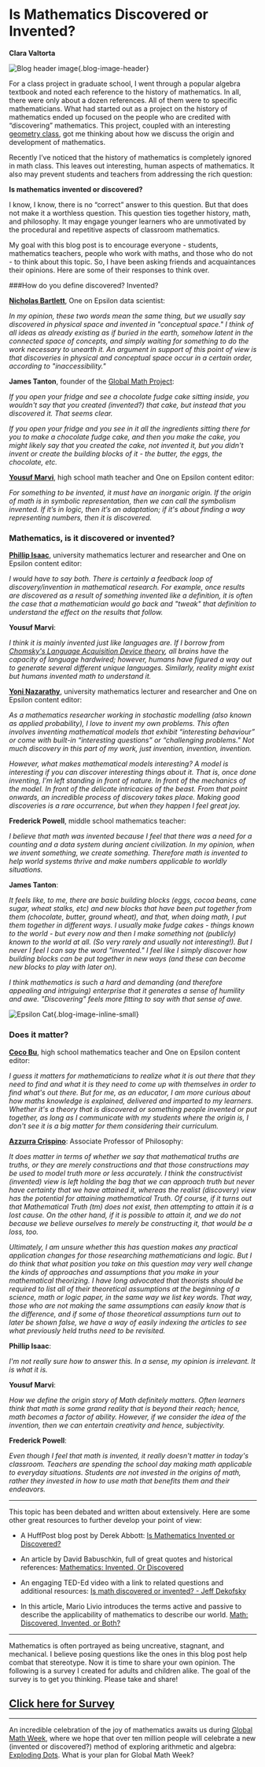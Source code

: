 # Is Mathematics Discovered or Invented?

**Clara Valtorta**

![Blog header image](https://es-app.com/assets/bal24x.jpg){.blog-image-header}

For a class project in graduate school, I went through a popular algebra textbook and noted each reference to the history of mathematics. In all, there were only about a dozen references. All of them were to specific mathematicians. What had started out as a project on the history of mathematics ended up focused on the people who are credited with “discovering” mathematics. This project, coupled with an interesting [geometry class](https://epsilonstream.com/blog/thinking-outside-the-coordinte-plane/), got me thinking about how we discuss the origin and development of mathematics.

Recently I’ve noticed that the history of mathematics is completely ignored in math class. This leaves out interesting, human aspects of mathematics. It also may prevent students and teachers from addressing the rich question:

**Is mathematics invented or discovered?**

I know, I know, there is no “correct” answer to this question. But that does not make it a worthless question. This question ties together history, math, and philosophy. It may engage younger learners who are unmotivated by the procedural and repetitive aspects of classroom mathematics.

My goal with this blog post is to encourage everyone - students, mathematics teachers, people who work with maths, and those who do not - to think about this topic. So, I have been asking friends and acquaintances their opinions. Here are some of their responses to think over.

###How do you define discovered? Invented?

**[Nicholas Bartlett](https://www.linkedin.com/in/nicholas-bartlett-4958ab15a/)**, One on Epsilon data scientist:

*In my opinion, these two words mean the same thing, but we usually say discovered in physical space and invented in "conceptual space." I think of all ideas as already existing as if buried in the earth, somehow latent in the connected space of concepts, and simply waiting for something to do the work necessary to unearth it.  An argument in support of this point of view is that discoveries in physical and conceptual space occur in a certain order, according to "inaccessibility."*

**James Tanton**, founder of the [Global Math Project](https://www.globalmathproject.org/):

*If you open your fridge and see a chocolate fudge cake sitting inside, you wouldn't say that you created (invented?) that cake, but instead that you discovered it. That seems clear.*

*If you open your fridge and you see in it all the ingredients sitting there for you to make a chocolate fudge cake, and then you make the cake, you might likely say that you created the cake, not invented it, but you didn't invent or create the building blocks of it - the butter, the eggs, the chocolate, etc.*

**[Yousuf Marvi](https://www.linkedin.com/in/yousuf-marvi-896a2b11/)**, high school math teacher and One on Epsilon content editor:

*For something to be invented, it must have an inorganic origin. If the origin of math is in symbolic representation, then we can call the symbolism invented. If it’s in logic, then it’s an adaptation; if it's about finding a way representing numbers, then it is discovered.*

### Mathematics, is it discovered or invented?

**[Phillip Isaac](https://www.linkedin.com/in/phillip-isaac-9755706/)**, university mathematics lecturer and researcher and One on Epsilon content editor:

*I would have to say both. There is certainly a feedback loop of discovery/invention in mathematical research. For example, once results are discovered as a result of something invented like a definition, it is often the case that a mathematician would go back and "tweak" that definition to understand the effect on the results that follow.*

**Yousuf Marvi**:

*I think it is mainly invented just like languages are. If I borrow from [Chomsky's Language Acquisition Device theory](https://www.youtube.com/watch?v=7Cgpfw4z8cw), all brains have the capacity of language hardwired; however, humans have figured a way out to generate several different unique languages. Similarly, reality might exist but humans invented math to understand it.*

**[Yoni Nazarathy](https://www.linkedin.com/in/yoni-nazarathy-2740252a/)**, university mathematics lecturer and researcher and One on Epsilon content editor:

*As a mathematics researcher working in stochastic modelling (also known as applied probability), I love to invent my own problems. This often involves inventing mathematical models that exhibit “interesting behaviour” or come with built-in “interesting questions” or “challenging problems." Not much discovery in this part of my work, just invention, invention, invention.*

*However, what makes mathematical models interesting? A model is interesting if you can discover interesting things about it. That is, once done inventing, I’m left standing in front of nature. In front of the mechanics of the model. In front of the delicate intricacies of the beast. From that point onwards, an incredible process of discovery takes place. Making good discoveries is a rare occurrence, but when they happen I feel great joy.*

**Frederick Powell**, middle school mathematics teacher:

*I believe that math was invented because I feel that there was a need for a counting and a data system during ancient civilization. In my opinion, when we invent something, we create something. Therefore math is invented to help world systems thrive and make numbers applicable to worldly situations.*

**James Tanton**:

*It feels like, to me, there are basic building blocks (eggs, cocoa beans, cane sugar, wheat stalks, etc) and new blocks that have been put together from them (chocolate, butter, ground wheat),  and that, when doing math, I put them together in different ways. I usually make fudge cakes - things known to the world - but every now and then I make something not (publicly) known to the world at all. (So very rarely and usually not interesting!). But I never I feel I can say the word "invented." I feel like I simply discover how building blocks can be put together in new ways (and these can become new blocks to play with later on).*

*I think mathematics is such a hard and demanding (and therefore appealing and intriguing) enterprise that it generates a sense of humility and awe. "Discovering" feels more fitting to say with that sense of awe.*

![Epsilon Cat](https://es-app.com/blog-assets/kitch.jpg){.blog-image-inline-small}

### Does it matter?

**[Coco Bu](https://www.linkedin.com/in/coco-bu-0481a9100/)**, high school mathematics teacher and One on Epsilon content editor:

*I guess it matters for mathematicians to realize what it is out there that they need to find and what it is they need to come up with themselves in order to find what's out there. But for me, as an educator, I am more curious about how maths knowledge is explained, delivered and imparted to my learners. Whether it's a theory that is discovered or something people invented or put together, as long as I communicate with my students where the origin is, I don't see it is a big matter for them considering their curriculum.*

**[Azzurra Crispino](https://www.linkedin.com/in/azzurra-crispino-b1662353/)**: Associate Professor of Philosophy:

*It does matter in terms of whether we say that mathematical truths are truths, or they are merely constructions and that those constructions may be used to model truth more or less accurately. I think the constructivist (invented) view is left holding the bag that we can approach truth but never have certainty that we have attained it, whereas the realist (discovery) view has the potential for attaining mathematical Truth. Of course, if it turns out that Mathematical Truth (tm) does not exist, then attempting to attain it is a lost cause. On the other hand, if it is possible to attain it, and we do not because we believe ourselves to merely be constructing it, that would be a loss, too.*

*Ultimately, I am unsure whether this has question makes any practical application changes for those researching mathematicians and logic. But I do think that what position you take on this question may very well change the kinds of approaches and assumptions that you make in your mathematical theorizing. I have long advocated that theorists should be required to list all of their theoretical assumptions at the beginning of a science, math or logic paper, in the same way we list key words. That way, those who are not making the same assumptions can easily know that is the difference, and if some of those theoretical assumptions turn out to later be shown false, we have a way of easily indexing the articles to see what previously held truths need to be revisited.*

**Phillip Isaac**:

*I'm not really sure how to answer this. In a sense, my opinion is irrelevant. It is what it is.*

**Yousuf Marvi**:

*How we define the origin story of Math definitely matters. Often learners think that math is some grand reality that is beyond their reach; hence, math becomes a factor of ability. However, if we consider the idea of the invention, then we can entertain creativity and hence, subjectivity.*

**Frederick Powell**:

*Even though I feel that math is invented, it really doesn't matter in today's classroom. Teachers are spending the school day making math applicable to everyday situations. Students are not invested in the origins of math, rather they invested in how to use math that benefits them and their endeavors.*

***

This topic has been debated and written about extensively. Here are some other great resources to further develop your point of view:

* A HuffPost blog post by Derek Abbott: [Is Mathematics Invented or Discovered?](https://www.huffingtonpost.com/derek-abbott/is-mathematics-invented-o_b_3895622.html)

* An article by David Babuschkin, full of great quotes and historical references: [Mathematics: Invented, Or Discovered](http://theunapologists.com/mathematics-invented-or-discovered?)

* An engaging TED-Ed video with a link to related questions and additional resources: [Is math discovered or invented? - Jeff Dekofsky](https://www.youtube.com/watch?v=X_xR5Kes4Rs)

* In this article, Mario Livio introduces the terms active and passive to describe the applicability of mathematics to describe our world. [Math: Discovered, Invented, or Both?](https://www.pbs.org/wgbh/nova/article/great-math-mystery/)

***

Mathematics is often portrayed as being uncreative, stagnant, and mechanical. I believe posing questions like the ones in this blog post help combat that stereotype. Now it is time to share your own opinion. The following is a survey I created for adults and children alike. The goal of the survey is to get you thinking. Please take and share!

## [Click here for Survey](https://www.surveymonkey.com/r/WHM3B7V)

***

An incredible celebration of the joy of mathematics awaits us during [Global Math Week](https://www.globalmathproject.org/), where we hope that over ten million people will celebrate a new (invented or discovered?) method of exploring arithmetic and algebra: [Exploding Dots](https://www.explodingdots.org/). What is your plan for Global Math Week?







